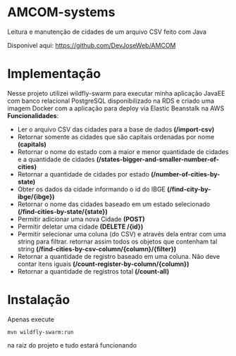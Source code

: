 # AMCOM-systems

Leitura e manutenção de cidades de um arquivo CSV feito com Java

Disponivel aqui: https://github.com/DevJoseWeb/AMCOM

# Implementação

Nesse projeto utilizei wildfly-swarm para executar minha aplicação JavaEE com banco relacional PostgreSQL disponibilizado na RDS e criado uma imagem Docker com a aplicação para deploy via Elastic Beanstalk na AWS
**Funcionalidades**:
* Ler o arquivo CSV das cidades para a base de dados **(/import-csv)**
* Retornar somente as cidades que são capitais ordenadas por nome **(capitals)**
* Retornar o nome do estado com a maior e menor quantidade de cidades e a quantidade de cidades **(/states-bigger-and-smaller-number-of-cities)**
* Retornar a quantidade de cidades por estado **(/number-of-cities-by-state)**
* Obter os dados da cidade informando o id do IBGE **(/find-city-by-ibge/{ibge})**
* Retornar o nome das cidades baseado em um estado selecionado **(/find-cities-by-state/{state})**
* Permitir adicionar uma nova Cidade **(POST)**
* Permitir deletar uma cidade **(DELETE /{id})**
* Permitir selecionar uma coluna (do CSV) e através dela entrar com uma string para filtrar. retornar assim todos os objetos que contenham tal string **(/find-cities-by-csv-column/{column}/{filter})**
* Retornar a quantidade de registro baseado em uma coluna. Não deve contar itens iguais **(/count-register-by-column/{column})**
* Retornar a quantidade de registros total **(/count-all)**

# Instalação

Apenas execute
```
mvn wildfly-swarm:run
``` 
na raiz do projeto e tudo estará funcionando
